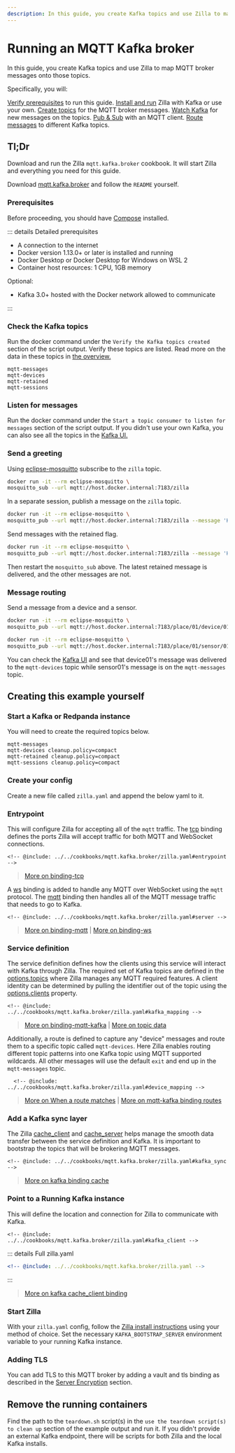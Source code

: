 ```yaml
---
description: In this guide, you create Kafka topics and use Zilla to map MQTT broker messages onto those topics.
---
```


# Running an MQTT Kafka broker

In this guide, you create Kafka topics and use Zilla to map MQTT broker messages onto those topics.

Specifically, you will:

[Verify prerequisites](#prerequisites) to run this guide.
[Install and run](#tl-dr) Zilla with Kafka or use your own.
[Create topics](#check-the-kafka-topics) for the MQTT broker messages.
[Watch Kafka](#listen-for-messages) for new messages on the topics.
[Pub & Sub](#send-a-greeting) with an MQTT client.
[Route messages](#message-routing) to different Kafka topics.

## Tl;Dr

Download and run the Zilla `mqtt.kafka.broker` cookbook. It will start Zilla and everything you need for this guide.

Download [mqtt.kafka.broker](https://github.com/aklivity/zilla-docs/releases/latest/download/mqtt.kafka.broker.tar.gz) and follow the `README` yourself.

### Prerequisites

Before proceeding, you should have [Compose](https://docs.docker.com/compose/gettingstarted/) installed.

::: details Detailed prerequisites

- A connection to the internet
- Docker version 1.13.0+ or later is installed and running
- Docker Desktop or Docker Desktop for Windows on WSL 2
- Container host resources: 1 CPU, 1GB memory

Optional:

- Kafka 3.0+ hosted with the Docker network allowed to communicate

:::

### Check the Kafka topics

Run the docker command under the `Verify the Kafka topics created` section of the script output. Verify these topics are listed. Read more on the data in these topics in [the overview.](/concepts/proxy/mqtt/kafka.md)

```output:no-line-numbers
mqtt-messages
mqtt-devices
mqtt-retained
mqtt-sessions
```

### Listen for messages

Run the docker command under the `Start a topic consumer to listen for messages` section of the script output. If you didn't use your own Kafka, you can also see all the topics in the [Kafka UI.](http://localhost:8080/ui/clusters/local/all-topics)

### Send a greeting

Using [eclipse-mosquitto](https://hub.docker.com/_/eclipse-mosquitto) subscribe to the `zilla` topic.

```bash
docker run -it --rm eclipse-mosquitto \
mosquitto_sub --url mqtt://host.docker.internal:7183/zilla
```

In a separate session, publish a message on the `zilla` topic.

```bash
docker run -it --rm eclipse-mosquitto \
mosquitto_pub --url mqtt://host.docker.internal:7183/zilla --message 'Hello, world'
```

Send messages with the retained flag.

```bash
docker run -it --rm eclipse-mosquitto \
mosquitto_pub --url mqtt://host.docker.internal:7183/zilla --message 'Hello, retained' --retain
```

Then restart the `mosquitto_sub` above. The latest retained message is delivered, and the other messages are not.

### Message routing

Send a message from a device and a sensor.

```bash
docker run -it --rm eclipse-mosquitto \
mosquitto_pub --url mqtt://host.docker.internal:7183/place/01/device/01 --message 'I am device01'
```

```bash
docker run -it --rm eclipse-mosquitto \
mosquitto_pub --url mqtt://host.docker.internal:7183/place/01/sensor/01 --message 'I am sensor01'
```

You can check the [Kafka UI](http://localhost:8080/ui/clusters/local/all-topics) and see that device01's message was delivered to the `mqtt-devices` topic while sensor01's message is on the `mqtt-messages` topic.

## Creating this example yourself

### Start a Kafka or Redpanda instance

You will need to create the required topics below.

```output:no-line-numbers
mqtt-messages
mqtt-devices cleanup.policy=compact
mqtt-retained cleanup.policy=compact
mqtt-sessions cleanup.policy=compact
```

### Create your config

Create a new file called `zilla.yaml` and append the below yaml to it.

### Entrypoint

This will configure Zilla for accepting all of the `mqtt` traffic. The [tcp](../../reference/config/bindings/tcp/README.md) binding defines the ports Zilla will accept traffic for both MQTT and WebSocket connections.

```yaml{12-13,15-16}
<!-- @include: ../../cookbooks/mqtt.kafka.broker/zilla.yaml#entrypoint -->
```

> [More on binding-tcp](../../reference/config/bindings/tcp/README.md)

A [ws](../../reference/config/bindings/tcp/) binding is added to handle any MQTT over WebSocket using the `mqtt` protocol. The [mqtt](../../reference/config/bindings/mqtt/README.md) binding then handles all of the MQTT message traffic that needs to go to Kafka.

```yaml{17,22}
<!-- @include: ../../cookbooks/mqtt.kafka.broker/zilla.yaml#server -->
```

> [More on binding-mqtt](../../reference/config/bindings/mqtt/README.md) | [More on binding-ws](../../reference/config/bindings/tcp/README.md)

### Service definition

The service definition defines how the clients using this service will interact with Kafka through Zilla. The required set of Kafka topics are defined in the [options.topics](../../reference/config/bindings/mqtt-kafka/proxy.md#options-topics) where Zilla manages any MQTT required features. A client identity can be determined by pulling the identifier out of the topic using the [options.clients](../../reference/config/bindings/mqtt-kafka/proxy.md#options-clients) property.

```yaml{7-9,21}
<!-- @include: ../../cookbooks/mqtt.kafka.broker/zilla.yaml#kafka_mapping -->
```

> [More on binding-mqtt-kafka](../../reference/config/bindings/mqtt-kafka/README.md) | [More on topic data](/concepts/proxy/mqtt/kafka.md#pub-sub-with-kafka)

Additionally, a route is defined to capture any "device" messages and route them to a specific topic called `mqtt-devices`. Here Zilla enables routing different topic patterns into one Kafka topic using MQTT supported wildcards. All other messages will use the default `exit` and end up in the `mqtt-messages` topic.

```yaml{4,5,7,8,10}
  <!-- @include: ../../cookbooks/mqtt.kafka.broker/zilla.yaml#device_mapping -->
```

> [More on When a route matches](/concepts/protocol/README.md#route-matches) | [More on mqtt-kafka binding routes](../../reference/config/bindings/mqtt-kafka/proxy.md#routes)

### Add a Kafka sync layer

The Zilla [cache_client](../../reference/config/bindings/kafka/cache_client.md) and [cache_server](../../reference/config/bindings/kafka/cache_server.md) helps manage the smooth data transfer between the service definition and Kafka. It is important to bootstrap the topics that will be brokering MQTT messages.

```yaml{11-13}
<!-- @include: ../../cookbooks/mqtt.kafka.broker/zilla.yaml#kafka_sync -->
```

> [More on kafka binding cache](../../reference/config/bindings/kafka/README.md#cache-behavior)

### Point to a Running Kafka instance

This will define the location and connection for Zilla to communicate with Kafka.

```yaml{7}
<!-- @include: ../../cookbooks/mqtt.kafka.broker/zilla.yaml#kafka_client -->
```

::: details Full zilla.yaml

```yaml
<!-- @include: ../../cookbooks/mqtt.kafka.broker/zilla.yaml -->
```

:::

> [More on kafka cache_client binding](../../reference/config/bindings/kafka/cache_client.md)

### Start Zilla

With your `zilla.yaml` config, follow the [Zilla install instructions](/deployment/install-zilla/homebrew.md) using your method of choice. Set the necessary `KAFKA_BOOTSTRAP_SERVER` environment variable to your running Kafka instance.

### Adding TLS

You can add TLS to this MQTT broker by adding a vault and tls binding as described in the [Server Encryption](/concepts/protocol/README.md#server-encryption-tls-ssl) section.

## Remove the running containers

Find the path to the `teardown.sh` script(s) in the `use the teardown script(s) to clean up` section of the example output and run it. If you didn't provide an external Kafka endpoint, there will be scripts for both Zilla and the local Kafka installs.
